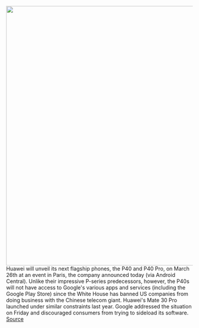 <img src='https://cdn.vox-cdn.com/thumbor/4b22Q9IqpQPTvsiLfLFHUKxVRnQ=/0x0:1820x1213/1200x800/filters:focal(765x462:1055x752)/cdn.vox-cdn.com/uploads/chorus_image/image/66365318/VRG_ILLO_1777_Huawei_004.0.0.jpg' width='700px' /><br/>
Huawei will unveil its next flagship phones, the P40 and P40 Pro, on March 26th at an event in Paris, the company announced today (via Android Central). Unlike their impressive P-series predecessors, however, the P40s will not have access to Google's various apps and services (including the Google Play Store) since the White House has banned US companies from doing business with the Chinese telecom giant. Huawei's Mate 30 Pro launched under similar constraints last year. Google addressed the situation on Friday and discouraged consumers from trying to sideload its software.
<a href='https://www.theverge.com/2020/2/24/21151121/huawei-p40-phone-google-launch-date-specs-colors-china'> Source <a/>